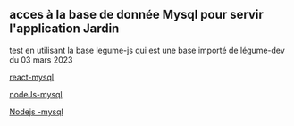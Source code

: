 ## acces à la base de donnée Mysql pour servir l'application Jardin

test en utilisant la base legume-js qui est une base importé de légume-dev du 03 mars 2023

[react-mysql](https://github.com/hocwebchuan/React-and-MySQL/blob/master/app.js)

[nodeJs-mysql](https://betterprogramming.pub/set-up-and-use-mysql-in-create-react-app-environment-22a4c7dc077f)

[Nodejs -mysql](https://jasonwatmore.com/post/2021/11/22/nodejs-mysql-crud-api-example-and-tutorial)
